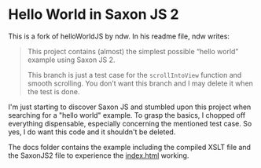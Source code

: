 # Hello World in Saxon JS 2

This is a fork of helloWorldJS by ndw. In his readme file, ndw writes:

> This project contains (almost) the simplest possible “hello world”
> example using Saxon JS 2.
>
> This branch is just a test case for the `scrollIntoView` function and smooth scrolling.
> You don’t want this branch and I may delete it when the test is done.

I'm just starting to discover Saxon JS and stumbled upon this project when searching for a "hello world" example. To grasp the basics, I chopped off everything dispensable, especially concerning the mentioned test case. So yes, I do want this code and it shouldn't be deleted.

The docs folder contains the example including the compiled XSLT file and the SaxonJS2 file to experience the [index.html](https://andreasheese.github.io/helloWorldJS/) working.
